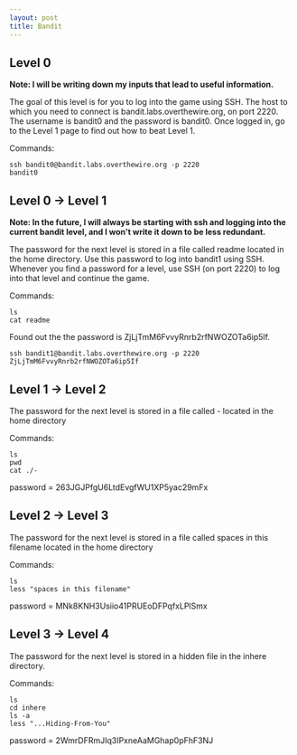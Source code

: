 ```yaml
---
layout: post
title: Bandit
---
```

## Level 0

**Note: I will be writing down my inputs that lead to useful information.**

The goal of this level is for you to log into the game using SSH. The host to which you need to connect is bandit.labs.overthewire.org, on port 2220. The username is bandit0 and the password is bandit0. Once logged in, go to the Level 1 page to find out how to beat Level 1.

Commands: 
```shell
ssh bandit0@bandit.labs.overthewire.org -p 2220
bandit0
```

## Level 0 -> Level 1

**Note: In the future, I will always be starting with ssh and logging into the current bandit level, and I won't write it down to be less redundant.**

The password for the next level is stored in a file called readme located in the home directory. Use this password to log into bandit1 using SSH. Whenever you find a password for a level, use SSH (on port 2220) to log into that level and continue the game.

Commands: 
```shell
ls
cat readme
```

Found out the the password is ZjLjTmM6FvvyRnrb2rfNWOZOTa6ip5If.

```shell
ssh bandit1@bandit.labs.overthewire.org -p 2220
ZjLjTmM6FvvyRnrb2rfNWOZOTa6ip5If
```

## Level 1 -> Level 2

The password for the next level is stored in a file called - located in the home directory

Commands: 
```shell
ls
pwd
cat ./-
```
password = 263JGJPfgU6LtdEvgfWU1XP5yac29mFx


## Level 2 -> Level 3

The password for the next level is stored in a file called spaces in this filename located in the home directory

Commands: 
```shell
ls
less "spaces in this filename"
```
password = MNk8KNH3Usiio41PRUEoDFPqfxLPlSmx

## Level 3 -> Level 4

The password for the next level is stored in a hidden file in the inhere directory.

Commands: 
```shell
ls
cd inhere
ls -a
less "...Hiding-From-You"
```
password = 2WmrDFRmJIq3IPxneAaMGhap0pFhF3NJ


